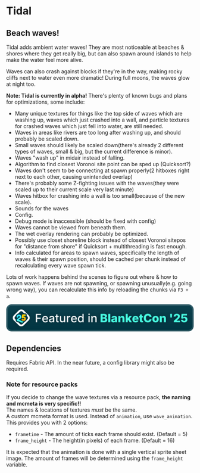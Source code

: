 # Tidal
## Beach waves!

Tidal adds ambient water waves! They are most noticeable at beaches & shores where they get really big, but can also spawn around islands to help make the water feel more alive.  

Waves can also crash against blocks if they're in the way, making rocky cliffs next to water even more dramatic! During full moons, the waves glow at night too.

**Note: Tidal is currently in alpha!** There's plenty of known bugs and plans for optimizations, some include:
- Many unique textures for things like the top side of waves which are washing up, waves which just crashed into a wall, and particle textures for crashed waves which just fell into water, are still needed.
- Waves in areas like rivers are too long after washing up, and should probably be scaled down.
- Small waves should likely be scaled down(there's already 2 different types of waves, small & big, but the current difference is minor).
- Waves "wash up" in midair instead of falling.
- Algorithm to find closest Voronoi site point can be sped up (Quicksort?)
- Waves don't seem to be connecting at spawn properly(2 hitboxes right next to each other, causing unintended overlap)
- There's probably some Z-fighting issues with the waves(they were scaled up to their current scale very last minute)
- Waves hitbox for crashing into a wall is too small(because of the new scale).
- Sounds for the waves
- Config.
- Debug mode is inaccessible (should be fixed with config)
- Waves cannot be viewed from beneath them.
- The wet overlay rendering can probably be optimized.
- Possibly use closet shoreline block instead of closest Voronoi sitepos for "distance from shore" if Quicksort + multithreading is fast enough.
- Info calculated for areas to spawn waves, specifically the length of waves & their spawn position, should be cached per chunk instead of recalculating every wave spawn tick.

Lots of work happens behind the scenes to figure out where & how to spawn waves. If waves are not spawning, or spawning unusually(e.g. going wrong way), you can recalculate this info by reloading the chunks via `F3 + a`.

[![Featured in BlanketCon '25](https://raw.githubusercontent.com/worldwidepixel/badges/642d312b71811b9d2696b562f735b07288844c71/bc25/featured_in/compact.svg)](https://modfest.net/vanity/bc25)

## Dependencies
Requires Fabric API. In the near future, a config library might also be required.

### Note for resource packs
If you decide to change the wave textures via a resource pack, **the naming and mcmeta is very specific!!**  
The names & locations of textures _must_ be the same.  
A custom mcmeta format is used. Instead of `animation`, use `wave_animation`. This provides you with 2 options:
- `frametime` - The amount of ticks each frame should exist. (Default = 5)
- `frame_height` - The height(in pixels) of each frame. (Default = 16)

It is expected that the animation is done with a single vertical sprite sheet image. The amount of frames will be determined using the `frame_height` variable.